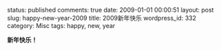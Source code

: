 status: published
comments: true
date: 2009-01-01 00:00:51
layout: post
slug: happy-new-year-2009
title: 2009新年快乐
wordpress_id: 332
category: Misc
tags: happy, new, year

**新年快乐！**
